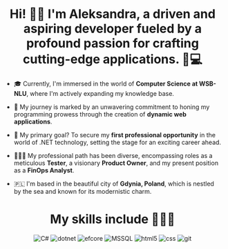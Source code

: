 ### <h1 align="center"> Hi! 👋🏻 I'm Aleksandra, a driven and aspiring developer fueled by a profound passion for crafting cutting-edge applications. 🚀💻

- 🎓 Currently, I'm immersed in the world of **Computer Science at WSB-NLU**, where I'm actively expanding my knowledge base.

- 🌱 My journey is marked by an unwavering commitment to honing my programming prowess through the creation of **dynamic web applications**.

- 🎯 My primary goal? To secure my **first professional opportunity** in the world of .NET technology, setting the stage for an exciting career ahead.

- 👩🏻‍🔧 My professional path has been diverse, encompassing roles as a meticulous **Tester**, a visionary **Product Owner**, and my present position as a **FinOps Analyst**.

- 🇵🇱 I'm based in the beautiful city of **Gdynia, Poland**, which is nestled by the sea and known for its modernistic charm.

### <h1 align="center"> My skills include 👩🏻‍💻

<p align="center">
  <img alt="C#" src="https://img.shields.io/badge/c%23%20-%23239120.svg?&style=for-the-badge&logo=c-sharp&logoColor=white"/>
  <img alt="dotnet" src="https://img.shields.io/badge/.net%20-%235C2D91.svg?&style=for-the-badge&logoColor=white"/>
  <img alt="efcore" src="https://img.shields.io/badge/entity%20framework%20core-%235C2D91.svg?&style=for-the-badge&logoColor=white"/>
  <img alt="MSSQL" src="https://img.shields.io/badge/-MSSQL-bd0023?&style=for-the-badge&logo=microsoft-sql-server&logoColor=white" />
  <img alt="html5" src="https://img.shields.io/badge/-HTML5-E34F26?style=for-the-badge&logo=html5&logoColor=white" />
  <img alt="css" src="https://img.shields.io/badge/css3%20-%231572B6.svg?&style=for-the-badge&logo=css3&logoColor=white" />
  <img alt="git" src="https://img.shields.io/badge/-Git-F05032?style=for-the-badge&logo=git&logoColor=white" />
</p>
